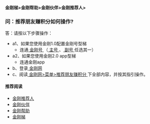 #### 金刚梯>金刚帮助>金刚伙伴>金刚推荐人>
### 问：推荐朋友赚积分如何操作?

答：请按以下步骤操作：<br>
- a1、如果您使用金刚1.0配置金刚号型梯
  - 连通[ 金刚号 ](https://a2zitpro.github.io/web/金刚号)（[ 主号 ](https://a2zitpro.github.io/web/主号)、[ 副号 ](https://a2zitpro.github.io/web/主号)任选其一）
- a2、如果您使用金刚2.0 app型梯
  - 连通金刚app
- b、登录[ 金刚网 ](https://a2zitpro.github.io/web/金刚中文网)
- c、阅读[ 金刚网>菜单>推荐朋友赚积分 ](https://www.atozitpro.net/zh/my-account/refer-friend/)下全部内容，并按其指引操作。

#### 推荐阅读
- [金刚推荐人](https://a2zitpro.github.io/web/list_kkreferrer)
- [金刚伙伴](https://a2zitpro.github.io/web/list_kkpartner)
- [金刚帮助](https://a2zitpro.github.io/web/list_helpkkvpn)
- [金刚梯](https://a2zitpro.github.io/web/dlb)
